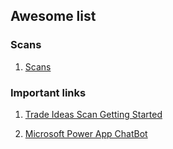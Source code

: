 ## Awesome list

### Scans

1. [Scans](./scans.md)     


### Important links
1. [Trade Ideas Scan Getting Started](https://www.trade-ideas.com/GettingStarted.html)

2. [Microsoft Power App ChatBot](https://web.powerva.microsoft.com/environments/Default-a0d96092-a882-4099-9ab1-dad2042a6942/bots/cr41d_tiKb/canvas?__version__=2)